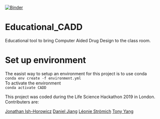 [![Binder](https://mybinder.org/badge_logo.svg)](https://mybinder.org/v2/gh/Leonauna/Educational_CADD/master)

# Educational_CADD
Educational tool to bring Computer Aided Drug Design to the class room. 

# Set up environment
The easist way to setup an environment for this project is to use conda  
`conda env create -f environment.yml`  
To activate the environment  
`conda activate CADD` 

This project was coded during the Life Science Hackathon 2019 in London. <br>
Contributers are:<br>

[Jonathan Ish-Horowicz](hhttps://github.com/jonathanishhorowicz)
[Daniel Jiang](https://github.com/WizardOfAus)
[Léonie Strömich](https://github.com/Leonauna)
[Tony Yang](https://github.com/tonyyzy)


 
